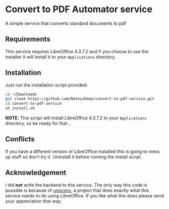 # Convert to PDF Automator service
A simple service that converts standard documents to pdf

## Requirements
This service requires LibreOffice 4.3.7.2 and if you choose to use the installer it will install it to your `Applications` directory.

## Installation
Just run the installation script provided:
```bash
cd ~/Downloads
git clone https://github.com/NateLehman/convert-to-pdf-service.git
cd convert-to-pdf-service
sh install.sh
```
**NOTE**: This script will install LibreOffice 4.3.7.2 to your `Applications` directory, so be ready for that...

## Conflicts
If you have a different version of LibreOffice installed this is going to mess up stuff so don't try it. Uninstall it before running the install script.

## Acknowledgement
I did **not** write the backend to this service. The only way this code is possible is because of [unoconv](https://github.com/dagwieers/unoconv), a project that does exactly what this service needs to do using LibreOffice. If you like what this does please send your appreciation that way.
